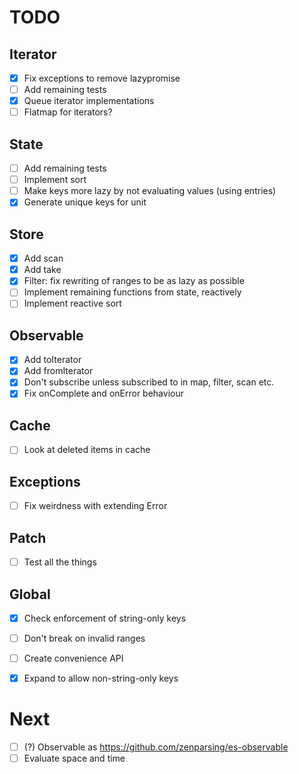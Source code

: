 # TODO

## Iterator
- [x] Fix exceptions to remove lazypromise
- [ ] Add remaining tests
- [x] Queue iterator implementations
- [ ] Flatmap for iterators?

## State
- [ ] Add remaining tests
- [ ] Implement sort
- [ ] Make keys more lazy by not evaluating values (using entries)
- [x] Generate unique keys for unit

## Store
- [x] Add scan
- [x] Add take
- [x] Filter: fix rewriting of ranges to be as lazy as possible
- [ ] Implement remaining functions from state, reactively
- [ ] Implement reactive sort

## Observable
- [x] Add toIterator
- [x] Add fromIterator
- [x] Don't subscribe unless subscribed to in map, filter, scan etc.
- [x] Fix onComplete and onError behaviour

## Cache
- [ ] Look at deleted items in cache

## Exceptions
- [ ] Fix weirdness with extending Error

## Patch
- [ ] Test all the things

## Global
- [x] Check enforcement of string-only keys
- [ ] Don't break on invalid ranges
- [ ] Create convenience API
- [x] Expand to allow non-string-only keys


# Next
- [ ] (?) Observable as https://github.com/zenparsing/es-observable
- [ ] Evaluate space and time
